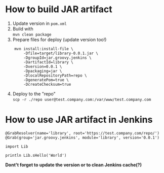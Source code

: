 # How to build JAR artifact
1. Update version in `pom.xml`
2. Build with  
`mvn clean package`
3. Prepare files for deploy (update version too!)
```
    mvn install:install-file \
        -Dfile=target/library-0.0.1.jar \
        -DgroupId=jar.groovy.jenkins \
        -DartifactId=library \
        -Dversion=0.0.1 \
        -Dpackaging=jar \
        -DlocalRepositoryPath=repo \
        -DgeneratePom=true \
        -DcreateChecksum=true
```
4. Deploy to the "repo"  
`scp -r ./repo user@test.company.com:/var/www/test.company.com`

# How to use JAR artifact in Jenkins
```
@GrabResolver(name='library', root='https://test.company.com/repo/')
@Grab(group='jar.groovy.jenkins', module='library', version='0.0.1')

import Lib

println Lib.sHello('World')
```

**Dont't forget to update the version or to clean Jenkins cache(?)**
